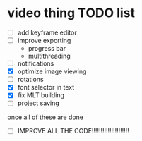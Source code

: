 # video thing TODO list
- [ ] add keyframe editor
- [ ] improve exporting
    - progress bar
    - multithreading
- [ ] notifications
- [x] optimize image viewing
- [ ] rotations
- [x] font selector in text
- [x] fix MLT building
- [ ] project saving

once all of these are done

- [ ] IMPROVE ALL THE CODE!!!!!!!!!!!!!!!!!!!!!